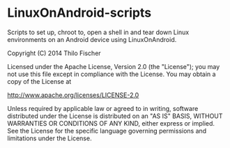 LinuxOnAndroid-scripts
======================

Scripts to set up, chroot to, open a shell in and tear down Linux environments on an Android device using LinuxOnAndroid.


Copyright (C) 2014 Thilo Fischer

Licensed under the Apache License, Version 2.0 (the "License");
you may not use this file except in compliance with the License.
You may obtain a copy of the License at

http://www.apache.org/licenses/LICENSE-2.0

Unless required by applicable law or agreed to in writing, software
distributed under the License is distributed on an "AS IS" BASIS,
WITHOUT WARRANTIES OR CONDITIONS OF ANY KIND, either express or implied.
See the License for the specific language governing permissions and
limitations under the License.
